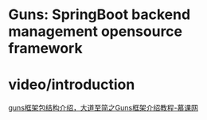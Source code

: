 # Guns: SpringBoot backend management opensource framework
# video/introduction
[guns框架包结构介绍，大道至简之Guns框架介绍教程-慕课网](https://www.imooc.com/video/16388)
